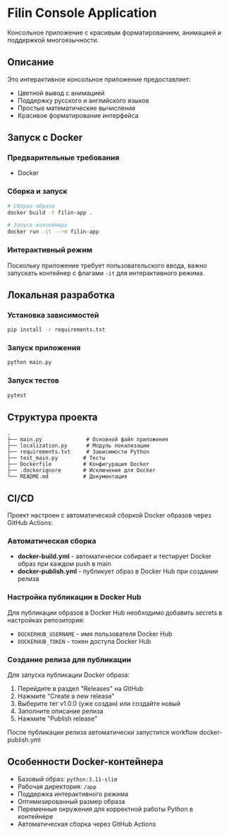 # Filin Console Application

Консольное приложение с красивым форматированием, анимацией и поддержкой многоязычности.

## Описание

Это интерактивное консольное приложение предоставляет:
- Цветной вывод с анимацией
- Поддержку русского и английского языков
- Простые математические вычисления
- Красивое форматирование интерфейса

## Запуск с Docker

### Предварительные требования

- Docker

### Сборка и запуск

```bash
# Сборка образа
docker build -t filin-app .

# Запуск контейнера
docker run -it --rm filin-app
```


### Интерактивный режим

Поскольку приложение требует пользовательского ввода, важно запускать контейнер с флагами `-it` для интерактивного режима.

## Локальная разработка

### Установка зависимостей

```bash
pip install -r requirements.txt
```

### Запуск приложения

```bash
python main.py
```

### Запуск тестов

```bash
pytest
```

## Структура проекта

```
.
├── main.py              # Основной файл приложения
├── localization.py      # Модуль локализации
├── requirements.txt     # Зависимости Python
├── test_main.py        # Тесты
├── Dockerfile          # Конфигурация Docker
├── .dockerignore       # Исключения для Docker
└── README.md           # Документация
```

## CI/CD

Проект настроен с автоматической сборкой Docker образов через GitHub Actions:

### Автоматическая сборка
- **docker-build.yml** - автоматически собирает и тестирует Docker образ при каждом push в main
- **docker-publish.yml** - публикует образ в Docker Hub при создании релиза

### Настройка публикации в Docker Hub
Для публикации образов в Docker Hub необходимо добавить secrets в настройках репозитория:
- `DOCKERHUB_USERNAME` - имя пользователя Docker Hub
- `DOCKERHUB_TOKEN` - токен доступа Docker Hub

### Создание релиза для публикации
Для запуска публикации Docker образа:
1. Перейдите в раздел "Releases" на GitHub
2. Нажмите "Create a new release"
3. Выберите тег v1.0.0 (уже создан) или создайте новый
4. Заполните описание релиза
5. Нажмите "Publish release"

После публикации релиза автоматически запустится workflow docker-publish.yml

## Особенности Docker-контейнера

- Базовый образ: `python:3.11-slim`
- Рабочая директория: `/app`
- Поддержка интерактивного режима
- Оптимизированный размер образа
- Переменные окружения для корректной работы Python в контейнере
- Автоматическая сборка через GitHub Actions
